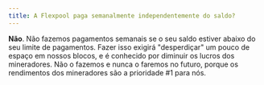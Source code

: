 ```yaml
---
title: A Flexpool paga semanalmente independentemente do saldo?
---
```


**Não**. Não fazemos pagamentos semanais se o seu saldo estiver abaixo do seu limite de pagamentos. Fazer isso exigirá "desperdiçar" um pouco de espaço em nossos blocos, e é conhecido por diminuir os lucros dos mineradores. Não o fazemos e nunca o faremos no futuro, porque os rendimentos dos mineradores são a prioridade #1 para nós.
